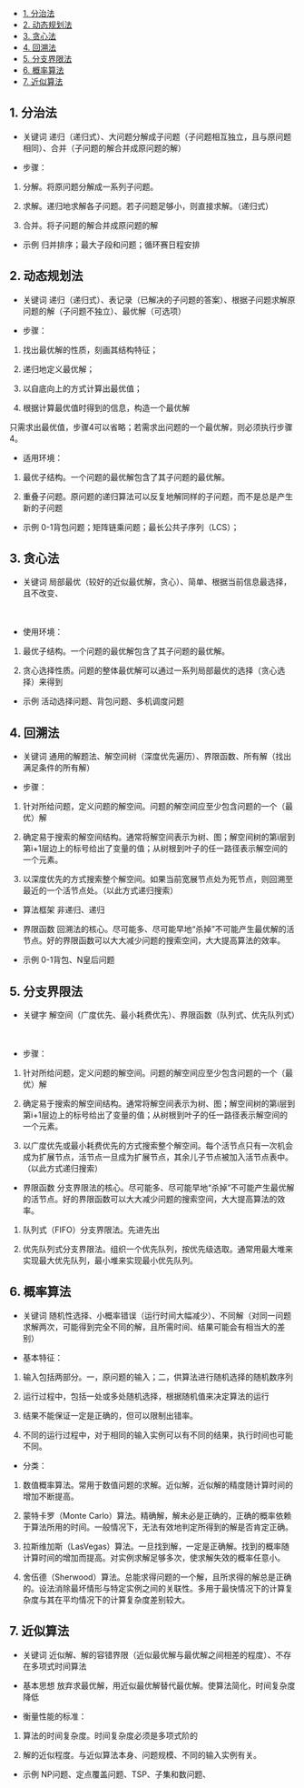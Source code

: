 
<!-- TOC -->

- [1. 分治法](#1-分治法)
- [2. 动态规划法](#2-动态规划法)
- [3. 贪心法](#3-贪心法)
- [4. 回溯法](#4-回溯法)
- [5. 分支界限法](#5-分支界限法)
- [6. 概率算法](#6-概率算法)
- [7. 近似算法](#7-近似算法)

<!-- /TOC -->
## 1. 分治法

* 关键词
    递归（递归式）、大问题分解成子问题（子问题相互独立，且与原问题相同）、合并（子问题的解合并成原问题的解）

 

* 步骤：
1. 分解。将原问题分解成一系列子问题。

2. 求解。递归地求解各子问题。若子问题足够小，则直接求解。（递归式）

3. 合并。将子问题的解合并成原问题的解

* 示例
    归并排序；最大子段和问题；循环赛日程安排 

## 2. 动态规划法

* 关键词
    递归（递归式）、表记录（已解决的子问题的答案）、根据子问题求解原问题的解（子问题不独立）、最优解（可选项）

* 步骤：
1. 找出最优解的性质，刻画其结构特征；

2. 递归地定义最优解；

3. 以自底向上的方式计算出最优值；

4. 根据计算最优值时得到的信息，构造一个最优解

只需求出最优值，步骤4可以省略；若需求出问题的一个最优解，则必须执行步骤4。

 

* 适用环境：

1. 最优子结构。一个问题的最优解包含了其子问题的最优解。

2. 重叠子问题。原问题的递归算法可以反复地解同样的子问题，而不是总是产生新的子问题

* 示例
    0-1背包问题；矩阵链乘问题；最长公共子序列（LCS）；

 

## 3. 贪心法

* 关键词
    局部最优（较好的近似最优解，贪心）、简单、根据当前信息最选择，且不改变、

　　

* 使用环境：
1. 最优子结构。一个问题的最优解包含了其子问题的最优解。

2. 贪心选择性质。问题的整体最优解可以通过一系列局部最优的选择（贪心选择）来得到
* 示例
    活动选择问题、背包问题、多机调度问题

 

## 4. 回溯法

* 关键词
    通用的解题法、解空间树（深度优先遍历）、界限函数、所有解（找出满足条件的所有解）

 

* 步骤：

1. 针对所给问题，定义问题的解空间。问题的解空间应至少包含问题的一个（最优）解

2. 确定易于搜索的解空间结构。通常将解空间表示为树、图；解空间树的第i层到第i+1层边上的标号给出了变量的值；从树根到叶子的任一路径表示解空间的一个元素。

3. 以深度优先的方式搜索整个解空间。如果当前宽展节点处为死节点，则回溯至最近的一个活节点处。（以此方式递归搜索）

* 算法框架
    非递归、递归

* 界限函数
    回溯法的核心。尽可能多、尽可能早地“杀掉”不可能产生最优解的活节点。好的界限函数可以大大减少问题的搜索空间，大大提高算法的效率。

* 示例
    0-1背包、N皇后问题

 

## 5. 分支界限法

* 关键字
    解空间（广度优先、最小耗费优先）、界限函数（队列式、优先队列式）

　

* 步骤：
1. 针对所给问题，定义问题的解空间。问题的解空间应至少包含问题的一个（最优）解

2. 确定易于搜索的解空间结构。通常将解空间表示为树、图；解空间树的第i层到第i+1层边上的标号给出了变量的值；从树根到叶子的任一路径表示解空间的一个元素。

3. 以广度优先或最小耗费优先的方式搜索整个解空间。每个活节点只有一次机会成为扩展节点，活节点一旦成为扩展节点，其余儿子节点被加入活节点表中。（以此方式递归搜索）

* 界限函数
    分支界限法的核心。尽可能多、尽可能早地“杀掉”不可能产生最优解的活节点。好的界限函数可以大大减少问题的搜索空间，大大提高算法的效率。

1. 队列式（FIFO）分支界限法。先进先出

2. 优先队列式分支界限法。组织一个优先队列，按优先级选取。通常用最大堆来实现最大优先队列，最小堆来实现最小优先队列。

 

## 6. 概率算法

* 关键词
    随机性选择、小概率错误（运行时间大幅减少）、不同解（对同一问题求解两次，可能得到完全不同的解，且所需时间、结果可能会有相当大的差别）

* 基本特征：

1. 输入包括两部分。一，原问题的输入；二，供算法进行随机选择的随机数序列

2. 运行过程中，包括一处或多处随机选择，根据随机值来决定算法的运行

3. 结果不能保证一定是正确的，但可以限制出错率。

4. 不同的运行过程中，对于相同的输入实例可以有不同的结果，执行时间也可能不同。

 

* 分类：
1. 数值概率算法。常用于数值问题的求解。近似解，近似解的精度随计算时间的增加不断提高。

2. 蒙特卡罗（Monte Carlo）算法。精确解，解未必是正确的，正确的概率依赖于算法所用的时间。一般情况下，无法有效地判定所得到的解是否肯定正确。

3. 拉斯维加斯（LasVegas）算法。一旦找到解，一定是正确解。找到的概率随计算时间的增加而提高。对实例求解足够多次，使求解失效的概率任意小。

4. 舍伍德（Sherwood）算法。总能求得问题的一个解，且所求得的解总是正确的。设法消除最坏情形与特定实例之间的关联性。多用于最快情况下的计算复杂度与其在平均情况下的计算复杂度差别较大。

## 7. 近似算法
* 关键词
    近似解、解的容错界限（近似最优解与最优解之间相差的程度）、不存在多项式时间算法

* 基本思想
    放弃求最优解，用近似最优解替代最优解。使算法简化，时间复杂度降低

 

* 衡量性能的标准：
1. 算法的时间复杂度。时间复杂度必须是多项式阶的

2. 解的近似程度。与近似算法本身、问题规模、不同的输入实例有关。

* 示例
    NP问题、定点覆盖问题、TSP、子集和数问题、